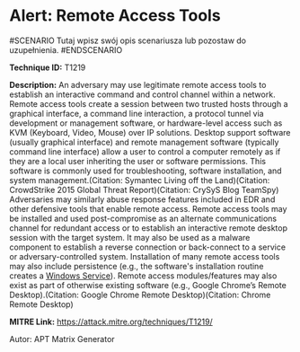 # Alert: Remote Access Tools

#SCENARIO
Tutaj wpisz swój opis scenariusza lub pozostaw do uzupełnienia.
#ENDSCENARIO

**Technique ID:** T1219

**Description:** An adversary may use legitimate remote access tools to establish an interactive command and control channel within a network. Remote access tools create a session between two trusted hosts through a graphical interface, a command line interaction, a protocol tunnel via development or management software, or hardware-level access such as KVM (Keyboard, Video, Mouse) over IP solutions. Desktop support software (usually graphical interface) and remote management software (typically command line interface) allow a user to control a computer remotely as if they are a local user inheriting the user or software permissions. This software is commonly used for troubleshooting, software installation, and system management.(Citation: Symantec Living off the Land)(Citation: CrowdStrike 2015 Global Threat Report)(Citation: CrySyS Blog TeamSpy) Adversaries may similarly abuse response features included in EDR and other defensive tools that enable remote access.  Remote access tools may be installed and used post-compromise as an alternate communications channel for redundant access or to establish an interactive remote desktop session with the target system. It may also be used as a malware component to establish a reverse connection or back-connect to a service or adversary-controlled system.  Installation of many remote access tools may also include persistence (e.g., the software's installation routine creates a [Windows Service](https://attack.mitre.org/techniques/T1543/003)). Remote access modules/features may also exist as part of otherwise existing software (e.g., Google Chrome’s Remote Desktop).(Citation: Google Chrome Remote Desktop)(Citation: Chrome Remote Desktop)

**MITRE Link:** https://attack.mitre.org/techniques/T1219/

Autor: APT Matrix Generator

<!--
Tactics: 
Technique ID: T1219
Status: Pending
-->
